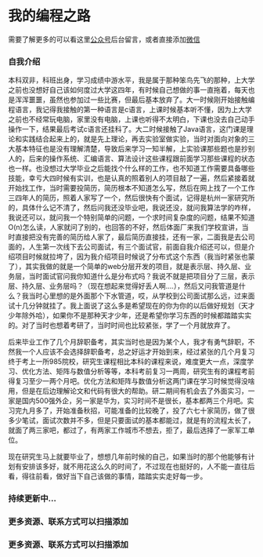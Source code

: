 # 我的编程之路

需要了解更多的可以看这里[公众号](#jump2)后台留言，或者直接添加[微信](#jump1)

### 自我介绍
本科双非，科班出身，学习成绩中游水平，我是属于那种笨鸟先飞的那种，上大学之前也没想好自己该如何度过大学这四年，有时候自己想做的事一直拖着，每天也是浑浑噩噩，虽然也参加过一些比赛，但最后基本放弃了。大一时候刚开始接触编程语言，我记得我接触的第一种语言是c语言，上课时候基本听不懂，因为上大学之前也不经常玩电脑，家里没有电脑，上课也听得不太明白，下课也没去自己动手操作一下，结果最后考试c语言还挂科了。大二时候接触了Java语言，这门课是理论和实践结合起来上的，就是先上理论，再去实验室做实验，当时对面向对象的三大基本特征也是没有理解清楚，导致后来学习一知半解，上实验课那些题也是抄别人的，后来的操作系统、汇编语言、算法设计这些课程跟前面学习那些课程的状态也一样。也没想过大学毕业之后能找个什么样的工作，也不知道工作需要具备哪些技能，幸亏大四时候有实训，也是认真的照着别人的项目敲了一遍，然后紧接着就开始找工作，当时需要投简历，简历根本不知道怎么写，然后在网上找了一个工作三四年人的简历，照着人家写了一个，然后很快有个面试，记得是杭州一家研究所的，具体什么记不清了，然后问我还没毕业吧，我说还没，就问我算法学的咋样，我说还可以，就问我一个特别简单的问题，一个求时间复杂度的问题，结果不知道O(n)怎么读，人家就问了别的，也回答的不好，然后体面厂来我们学校宣讲，当时直接把没有完善的简历给人家了，最后简历直接挂，还有一家，二面我是去公司面的，人生第一次线下去公司面试，有三个面试官，前面自我介绍还可以，但是介绍项目时候就拉垮了，因为我介绍项目时候说了分布式这个东西（我当时紧张也蒙了），其实我做的就是一个简单的web分层开发的项目，就是表示层、持久层、业务层，当时面试官问我你知道什么是分布式吗？我说不就是把项目分了三层，表示层、持久层、业务层吗？（现在想起来觉得好丢人啊....），然后又问我管道是什么？我当时心里想的是外面那个下水管道，哎，从学校到公司面试那么远，过来面试十几分钟就挂了。我上面说了这么多是希望现在的你为你的以后做好规划（天才少年除外哈），如果你不是那种天才少年，还是希望你学习东西的时候都踏踏实实的。对了当时也想着考研了，当时时间也比较紧张，学了一个月就放弃了。

后来毕业工作了几个月辞职备考，其实当时也是因为某个人，我才有勇气辞职，不然我一个人应该不会选择辞职备考，总之好运才开始到来，经过紧张的几个月复习终于考上一所985院校，研究生课程相比本科的课程来说，难度更大一点，深度学习、优化方法、矩阵与数值分析等等，本科考前复习一两周，研究生有的课程考前得复习至少一两个月吧。优化方法和矩阵与数值分析这两门课在学习时候觉得没啥用，但是在后边理解论文和代码有很大的帮助。研二期间有机会去了外面实习，一家是国内500强外企，另一家是华为，实习时间不是很长，基本都两三个月吧。实习完九月多了，开始准备秋招，可能准备的比较晚了，投了六七十家简历，做了很多少笔试，面试次数并不多，但是只要面试的基本都能过，就是有的流程太长了，就面了两三家吧，都过了，有两家工作城市不想去，拒了，最后选择了一家军工单位。

现在研究生马上就要毕业了，想想几年前时候的自己，如果当时的那个他能够有计划有安排该多好，就不用花这么久的时间了，不过现在也挺好的，人不能一直往后看，得往前看，做好当下自己该做的事情，踏踏实实走好每一步。


### 持续更新中...


### <span id="jump1">更多资源、联系方式可以扫描添加</span>


### <span id="jump2">更多资源、联系方式可以扫描添加</span>
